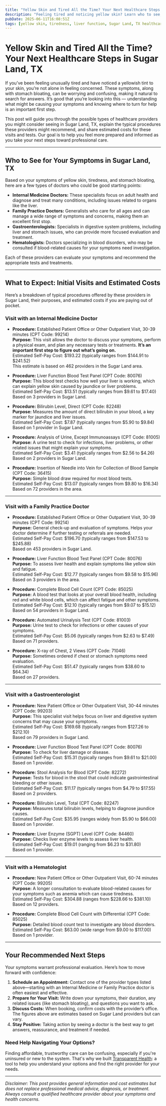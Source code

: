 ```yaml
---
title: "Yellow Skin and Tired All the Time? Your Next Healthcare Steps in Sugar Land, TX"
description: "Feeling tired and noticing yellow skin? Learn who to see, common tests, and estimated costs in Sugar Land, TX to guide your next healthcare steps."
pubDate: 2025-06-11T16:08:51Z
tags: [yellow skin, tiredness, liver function, Sugar Land, TX healthcare, medical costs, doctor visit]
---
```


# Yellow Skin and Tired All the Time? Your Next Healthcare Steps in Sugar Land, TX

If you’ve been feeling unusually tired and have noticed a yellowish tint to your skin, you’re not alone in feeling concerned. These symptoms, along with stomach bloating, can be worrying and confusing, making it natural to search for answers. It’s good that you’re looking into this — understanding what might be causing your symptoms and knowing where to turn for help is an important first step.

This post will guide you through the possible types of healthcare providers you might consider seeing in Sugar Land, TX, explain the typical procedures these providers might recommend, and share estimated costs for these visits and tests. Our goal is to help you feel more prepared and informed as you take your next steps toward professional care.

---

## Who to See for Your Symptoms in Sugar Land, TX

Based on your symptoms of yellow skin, tiredness, and stomach bloating, here are a few types of doctors who could be good starting points:

- **Internal Medicine Doctors:** These specialists focus on adult health and diagnose and treat many conditions, including issues related to organs like the liver.
- **Family Practice Doctors:** Generalists who care for all ages and can manage a wide range of symptoms and concerns, making them an excellent first stop.
- **Gastroenterologists:** Specialists in digestive system problems, including liver and stomach issues, who can provide more focused evaluation and treatment.
- **Hematologists:** Doctors specializing in blood disorders, who may be consulted if blood-related causes for your symptoms need investigation.

Each of these providers can evaluate your symptoms and recommend the appropriate tests and treatments.

---

## What to Expect: Initial Visits and Estimated Costs

Here’s a breakdown of typical procedures offered by these providers in Sugar Land, their purposes, and estimated costs if you are paying out of pocket.

### Visit with an Internal Medicine Doctor

- **Procedure:** Established Patient Office or Other Outpatient Visit, 30-39 minutes (CPT Code: 99214)  
  **Purpose:** This visit allows the doctor to discuss your symptoms, perform a physical exam, and plan any necessary tests or treatments. **It’s an important first step to figure out what’s going on.**  
  Estimated Self-Pay Cost: $193.22 (typically ranges from $144.91 to $241.52)  
  This estimate is based on 462 providers in the Sugar Land area.

- **Procedure:** Liver Function Blood Test Panel (CPT Code: 80076)  
  **Purpose:** This blood test checks how well your liver is working, which can explain yellow skin caused by jaundice or liver problems.  
  Estimated Self-Pay Cost: $13.51 (typically ranges from $9.61 to $17.40)  
  Based on 3 providers in Sugar Land.

- **Procedure:** Bilirubin Level, Direct (CPT Code: 82248)  
  **Purpose:** Measures the amount of direct bilirubin in your blood, a key marker for jaundice and liver issues.  
  Estimated Self-Pay Cost: $7.87 (typically ranges from $5.90 to $9.84)  
  Based on 1 provider in Sugar Land.

- **Procedure:** Analysis of Urine, Except Immunoassays (CPT Code: 81005)  
  **Purpose:** A urine test to check for infections, liver problems, or other related issues that might explain your symptoms.  
  Estimated Self-Pay Cost: $3.41 (typically ranges from $2.56 to $4.26)  
  Based on 2 providers in Sugar Land.

- **Procedure:** Insertion of Needle into Vein for Collection of Blood Sample (CPT Code: 36415)  
  **Purpose:** Simple blood draw required for most blood tests.  
  Estimated Self-Pay Cost: $13.07 (typically ranges from $9.80 to $16.34)  
  Based on 72 providers in the area.

---

### Visit with a Family Practice Doctor

- **Procedure:** Established Patient Office or Other Outpatient Visit, 30-39 minutes (CPT Code: 99214)  
  **Purpose:** General check-up and evaluation of symptoms. Helps your doctor determine if further testing or referrals are needed.  
  Estimated Self-Pay Cost: $196.70 (typically ranges from $147.53 to $245.88)  
  Based on 453 providers in Sugar Land.

- **Procedure:** Liver Function Blood Test Panel (CPT Code: 80076)  
  **Purpose:** To assess liver health and explain symptoms like yellow skin and fatigue.  
  Estimated Self-Pay Cost: $12.77 (typically ranges from $9.58 to $15.96)  
  Based on 3 providers in the area.

- **Procedure:** Complete Blood Cell Count (CPT Code: 85025)  
  **Purpose:** A blood test that looks at your overall blood health, including red and white blood cells, which can affect fatigue and other symptoms.  
  Estimated Self-Pay Cost: $12.10 (typically ranges from $9.07 to $15.12)  
  Based on 54 providers in Sugar Land.

- **Procedure:** Automated Urinalysis Test (CPT Code: 81003)  
  **Purpose:** Urine test to check for infections or other causes of your symptoms.  
  Estimated Self-Pay Cost: $5.06 (typically ranges from $2.63 to $7.49)  
  Based on 71 providers.

- **Procedure:** X-ray of Chest, 2 Views (CPT Code: 71046)  
  **Purpose:** Sometimes ordered if chest or stomach symptoms need evaluation.  
  Estimated Self-Pay Cost: $51.47 (typically ranges from $38.60 to $64.34)  
  Based on 27 providers.

---

### Visit with a Gastroenterologist

- **Procedure:** New Patient Office or Other Outpatient Visit, 30-44 minutes (CPT Code: 99203)  
  **Purpose:** This specialist visit helps focus on liver and digestive system concerns that may cause your symptoms.  
  Estimated Self-Pay Cost: $169.68 (typically ranges from $127.26 to $212.10)  
  Based on 79 providers in Sugar Land.

- **Procedure:** Liver Function Blood Test Panel (CPT Code: 80076)  
  **Purpose:** To check for liver damage or disease.  
  Estimated Self-Pay Cost: $15.31 (typically ranges from $9.61 to $21.00)  
  Based on 1 provider.

- **Procedure:** Stool Analysis for Blood (CPT Code: 82272)  
  **Purpose:** Tests for blood in the stool that could indicate gastrointestinal bleeding or other issues.  
  Estimated Self-Pay Cost: $11.17 (typically ranges from $4.79 to $17.55)  
  Based on 2 providers.

- **Procedure:** Bilirubin Level, Total (CPT Code: 82247)  
  **Purpose:** Measures total bilirubin levels, helping to diagnose jaundice causes.  
  Estimated Self-Pay Cost: $35.95 (ranges widely from $5.90 to $66.00)  
  Based on 1 provider.

- **Procedure:** Liver Enzyme (SGPT) Level (CPT Code: 84460)  
  **Purpose:** Checks liver enzyme levels to assess liver health.  
  Estimated Self-Pay Cost: $19.01 (ranging from $6.23 to $31.80)  
  Based on 1 provider.

---

### Visit with a Hematologist

- **Procedure:** New Patient Office or Other Outpatient Visit, 60-74 minutes (CPT Code: 99205)  
  **Purpose:** A longer consultation to evaluate blood-related causes for your symptoms such as anemia which can cause tiredness.  
  Estimated Self-Pay Cost: $304.88 (ranges from $228.66 to $381.10)  
  Based on 12 providers.

- **Procedure:** Complete Blood Cell Count with Differential (CPT Code: 85025)  
  **Purpose:** Detailed blood count test to investigate any blood disorders.  
  Estimated Self-Pay Cost: $63.00 (wide range from $9.00 to $117.00)  
  Based on 1 provider.

---

## Your Recommended Next Steps

Your symptoms warrant professional evaluation. Here’s how to move forward with confidence:

1. **Schedule an Appointment:** Contact one of the provider types listed above—starting with an Internal Medicine or Family Practice doctor is often easiest and effective.
2. **Prepare for Your Visit:** Write down your symptoms, their duration, any related issues (like stomach bloating), and questions you want to ask.
3. **Discuss Costs:** When booking, confirm costs with the provider’s office. The figures above are estimates based on Sugar Land providers but can vary.
4. **Stay Positive:** Taking action by seeing a doctor is the best way to get answers, reassurance, and treatment if needed.

### Need Help Navigating Your Options?

Finding affordable, trustworthy care can be confusing, especially if you're uninsured or new to the system. That's why we built [Transparent Health](https://transparenthealth.ai): a tool to help you understand your options and find the right provider for your needs. 

---

*Disclaimer: This post provides general information and cost estimates but does not replace professional medical advice, diagnosis, or treatment. Always consult a qualified healthcare provider about your symptoms and health concerns.*